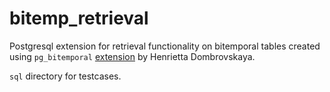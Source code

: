 # bitemp_retrieval

Postgresql extension for retrieval functionality on bitemporal tables created using `pg_bitemporal` [extension](https://github.com/hettie-d/pg_bitemporal) by Henrietta Dombrovskaya.

`sql` directory for testcases.